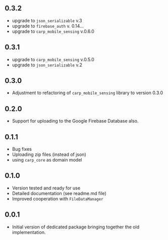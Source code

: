 ## 0.3.2
* upgrade to `json_serializable` v.3
* upgrade to `firebase_auth` v. 0.14...
* upgrade to `carp_mobile_sensing` v.0.6.0

## 0.3.1
* upgrade to `carp_mobile_sensing` v.0.5.0
* upgrade to `json_serializable` v.2


## 0.3.0
* Adjustment to refactoring of `carp_mobile_sensing` library to version 0.3.0

## 0.2.0
* Support for uploading to the Google Firebase Database also.

## 0.1.1 
* Bug fixes
* Uploading zip files (instead of json)
* using `carp_core` as domain model

## 0.1.0 
* Version tested and ready for use
* Detailed documentation (see readme.md file)
* Improved cooperation with `FileDataManager`

## 0.0.1
* Initial version of dedicated package bringing together the old implementation.
